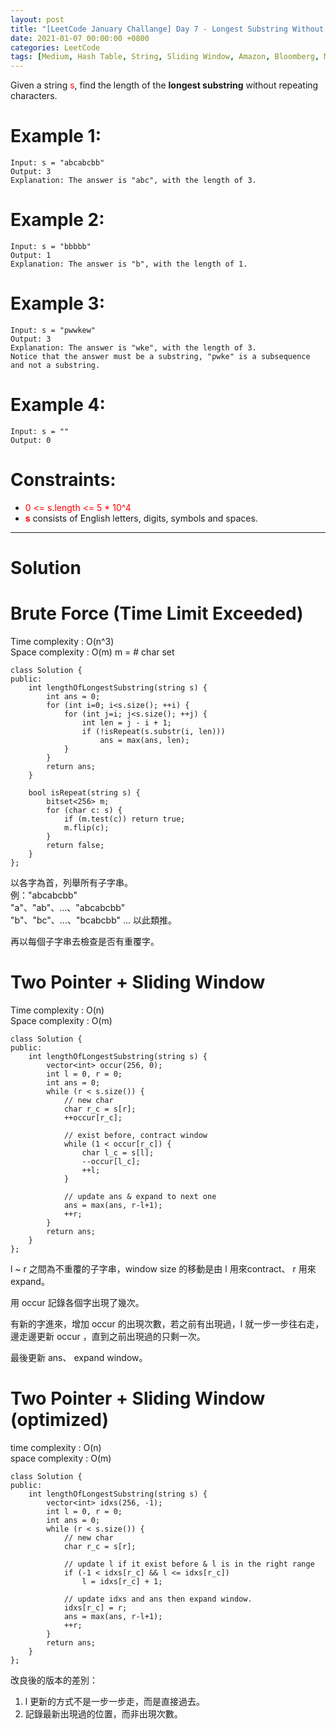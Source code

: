 ```yaml
---
layout: post
title: "[LeetCode January Challange] Day 7 - Longest Substring Without Repeating Characters"
date: 2021-01-07 00:00:00 +0800
categories: LeetCode
tags: [Medium, Hash Table, String, Sliding Window, Amazon, Bloomberg, Microsoft, Facebook, Apple, Google, Adobe, Goldman Sachs, ByteDance, Oracle, Alation, Yahoo, Uber, VMWare, Morgan Stanley, eBay, Expedia, SAP, Splunk, Spotify, C++]
---
```

Given a string <font color="red">s</font>, find the length of the **longest substring** without repeating characters.

# Example 1:

	Input: s = "abcabcbb"
	Output: 3
	Explanation: The answer is "abc", with the length of 3.

# Example 2:

	Input: s = "bbbbb"
	Output: 1
	Explanation: The answer is "b", with the length of 1.

# Example 3:

	Input: s = "pwwkew"
	Output: 3
	Explanation: The answer is "wke", with the length of 3.
	Notice that the answer must be a substring, "pwke" is a subsequence and not a substring.

# Example 4:

	Input: s = ""
	Output: 0

# Constraints:

- <font color="red">0 <= s.length <= 5 * 10^4</font>
- **<font color="red">s</font>** consists of English letters, digits, symbols and spaces.

______________________  

# Solution  

# Brute Force (Time Limit Exceeded)

Time complexity : O(n^3)  
Space complexity : O(m) m = # char set  

	class Solution {
	public:
	    int lengthOfLongestSubstring(string s) {
	        int ans = 0;
	        for (int i=0; i<s.size(); ++i) {
	            for (int j=i; j<s.size(); ++j) {
	                int len = j - i + 1;
	                if (!isRepeat(s.substr(i, len)))
	                    ans = max(ans, len);
	            }
	        }
	        return ans;
	    }
	    
	    bool isRepeat(string s) {
	        bitset<256> m;
	        for (char c: s) {
	            if (m.test(c)) return true;
	            m.flip(c);
	        }
	        return false;
	    }
	};

以各字為首，列舉所有子字串。  
例："abcabcbb"  
"a"、"ab"、...、"abcabcbb"  
"b"、"bc"、...、"bcabcbb"
...
以此類推。  

再以每個子字串去檢查是否有重覆字。  


# Two Pointer + Sliding Window

Time complexity : O(n)  
Space complexity : O(m)  

	class Solution {
	public:
	    int lengthOfLongestSubstring(string s) {
	        vector<int> occur(256, 0);
	        int l = 0, r = 0;
	        int ans = 0;
	        while (r < s.size()) {
	            // new char
	            char r_c = s[r];
	            ++occur[r_c];
	            
	            // exist before, contract window
	            while (1 < occur[r_c]) {
	                char l_c = s[l];
	                --occur[l_c];
	                ++l;
	            }
	            
	            // update ans & expand to next one
	            ans = max(ans, r-l+1);
	            ++r;
	        }
	        return ans;
	    }
	};

l ~ r 之間為不重覆的子字串，window size 的移動是由 l 用來contract、 r 用來 expand。  

用 occur 記錄各個字出現了幾次。  

有新的字進來，增加 occur 的出現次數，若之前有出現過，l 就一步一步往右走，邊走邊更新 occur ，直到之前出現過的只剩一次。  

最後更新 ans、 expand window。  


# Two Pointer + Sliding Window (optimized)  

time complexity : O(n)  
space complexity : O(m)  

	class Solution {
	public:
	    int lengthOfLongestSubstring(string s) {
	        vector<int> idxs(256, -1);
	        int l = 0, r = 0;
	        int ans = 0;
	        while (r < s.size()) {
	            // new char
	            char r_c = s[r];
	            
	            // update l if it exist before & l is in the right range
	            if (-1 < idxs[r_c] && l <= idxs[r_c])
	                l = idxs[r_c] + 1;
	            
	            // update idxs and ans then expand window.
	            idxs[r_c] = r;
	            ans = max(ans, r-l+1);
	            ++r;
	        }
	        return ans;
	    }
	};

改良後的版本的差別：  
1. l 更新的方式不是一步一步走，而是直接過去。
2. 記錄最新出現過的位置，而非出現次數。

